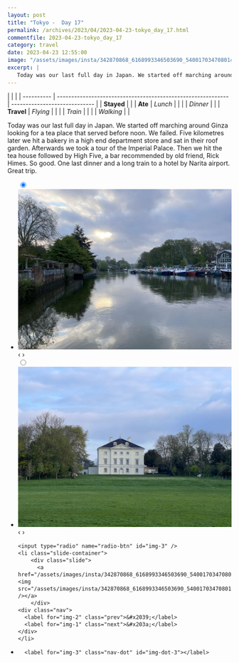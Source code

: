 ```yaml
---
layout: post
title: "Tokyo -  Day 17"
permalink: /archives/2023/04/2023-04-23-tokyo_day_17.html
commentfile: 2023-04-23-tokyo_day_17
category: travel
date: 2023-04-23 12:55:00
image: "/assets/images/insta/342870868_6168993346503690_5400170347080149339_n_18006355738644258.jpg"
excerpt: |
   Today was our last full day in Japan. We started off marching around Ginza looking for a tea place that served before noon. We failed. Five kilometres later we hit a bakery in a high end department store and sat in their roof garden. Afterwards we took a tour of the Imperial Palace. Then we hit the tea house followed by High Five, a bar recommended by old friend, Rick Himes. So good. One last dinner and a long train to a hotel by Narita airport. Great trip.
---
```


|            |                                                              |
| ---------- | ------------------------------------------------------------ | ----------------------------- |
| **Stayed** |  |
| **Ate**    | _Lunch_                                                      |          |
|            | _Dinner_                                                     |          |
| **Travel** | _Flying_                                                     |          |
|            | _Train_                                                      |          |
|            | _Walking_                                                    |          |


 Today was our last full day in Japan. We started off marching around Ginza looking for a tea place that served before noon. We failed. Five kilometres later we hit a bakery in a high end department store and sat in their roof garden. Afterwards we took a tour of the Imperial Palace. Then we hit the tea house followed by High Five, a bar recommended by old friend, Rick Himes. So good. One last dinner and a long train to a hotel by Narita airport. Great trip.


<ul class="slides">
    <input type="radio" name="radio-btn" id="img-1" checked="checked" />
    <li class="slide-container">
        <div class="slide">
          <a href="/assets/images/insta/343114426_1280473065915299_6070063379302566359_n_17955090398589323.jpg"><img src="/assets/images/insta/343114426_1280473065915299_6070063379302566359_n_17955090398589323.jpg" /></a>
        </div>
    <div class="nav">
      <label for="img-3" class="prev">&#x2039;</label>
      <label for="img-2" class="next">&#x203a;</label>
    </div>
    </li>
        <input type="radio" name="radio-btn" id="img-2"  />
    <li class="slide-container">
        <div class="slide">
          <a href="/assets/images/insta/342735057_778468350375709_5178768195483881182_n_17979228713150500.jpg"><img src="/assets/images/insta/342735057_778468350375709_5178768195483881182_n_17979228713150500.jpg" /></a>
        </div>
    <div class="nav">
      <label for="img-1" class="prev">&#x2039;</label>
      <label for="img-3" class="next">&#x203a;</label>
    </div>
    </li>
    
    <input type="radio" name="radio-btn" id="img-3" />
    <li class="slide-container">
        <div class="slide">
          <a href="/assets/images/insta/342870868_6168993346503690_5400170347080149339_n_18006355738644258.jpg"><img src="/assets/images/insta/342870868_6168993346503690_5400170347080149339_n_18006355738644258.jpg" /></a>
        </div>
    <div class="nav">
      <label for="img-2" class="prev">&#x2039;</label>
      <label for="img-1" class="next">&#x203a;</label>
    </div>
    </li>
			
<li class="nav-dots">
      <label for="img-1" class="nav-dot" id="img-dot-1"></label>
      <label for="img-2" class="nav-dot" id="img-dot-2"></label>

      <label for="img-3" class="nav-dot" id="img-dot-3"></label>

</li>
</ul>        
             

		